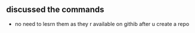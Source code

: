 ## discussed the commands 

- no need to lesrn them as they r  available on githib after u create a repo